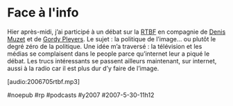 # Face à l'info

Hier après-midi, j’ai participé à un débat sur la [RTBF](http://www.lapremiere.be) en compagnie de [Denis Muzet](http://fr.wikipedia.org/wiki/Denis_Muzet) et de [Gordy Pleyers](http://www.ecsa.ucl.ac.be/personnel/pleyers/). Le sujet : la politique de l’image... ou plutôt le degré zéro de la politique. Une idée m’a traversé : la télévision et les médias se complaisent dans le people parce qu’internet leur a piqué le débat. Les trucs intéressants se passent ailleurs maintenant, sur internet, aussi à la radio car il est plus dur d’y faire de l’image.

[audio:2006705rtbf.mp3]

#noepub #rp #podcasts #y2007 #2007-5-30-11h12
